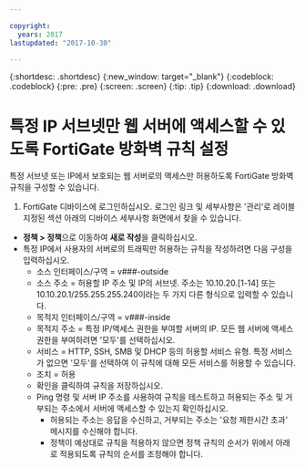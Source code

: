 ```yaml
---

copyright:
  years: 2017
lastupdated: "2017-10-30"

---
```


{:shortdesc: .shortdesc}
{:new_window: target="_blank"}
{:codeblock: .codeblock}
{:pre: .pre}
{:screen: .screen}
{:tip: .tip}
{:download: .download}

# 특정 IP 서브넷만 웹 서버에 액세스할 수 있도록 FortiGate 방화벽 규칙 설정

특정 서브넷 또는 IP에서 보호되는 웹 서버로의 액세스만 허용하도록 FortiGate 방화벽 규칙을 구성할 수 있습니다.

1. FortiGate 디바이스에 로그인하십시오. 로그인 링크 및 세부사항은 '관리'로 레이블 지정된 섹션 아래의 디바이스 세부사항 화면에서 찾을 수 있습니다.
* **정책 > 정책**으로 이동하여 **새로 작성**을 클릭하십시오.
* 특정 IP에서 사용자의 서버로의 트래픽만 허용하는 규칙을 작성하려면 다음 구성을 입력하십시오.
    * 소스 인터페이스/구역 = v###-outside
    * 소스 주소 = 허용할 IP 주소 및 IP의 서브넷. 주소는 10.10.20.[1-14] 또는 10.10.20.1/255.255.255.240이라는 두 가지 다른 형식으로 입력할 수 있습니다.
    * 목적지 인터페이스/구역 = v###-inside
    * 목적지 주소 = 특정 IP/액세스 권한을 부여할 서버의 IP. 모든 웹 서버에 액세스 권한을 부여하려면 '모두'를 선택하십시오.
    * 서비스 = HTTP, SSH, SMB 및 DHCP 등의 허용할 서비스 유형.  특정 서비스가 없으면 '모두'를 선택하여 이 규칙에 대해 모든 서비스를 허용할 수 있습니다.
    * 조치 = 허용
    * 확인을 클릭하여 규칙을 저장하십시오.
    * Ping 명령 및 서버 IP 주소를 사용하여 규칙을 테스트하고 허용되는 주소 및 거부되는 주소에서 서버에 액세스할 수 있는지 확인하십시오.
        * 허용되는 주소는 응답을 수신하고, 거부되는 주소는 '요청 제한시간 초과' 메시지를 수신해야 합니다.
        * 정책이 예상대로 규칙을 적용하지 않으면 정책 규칙의 순서가 위에서 아래로 적용되도록 규칙의 순서를 조정해야 합니다.
